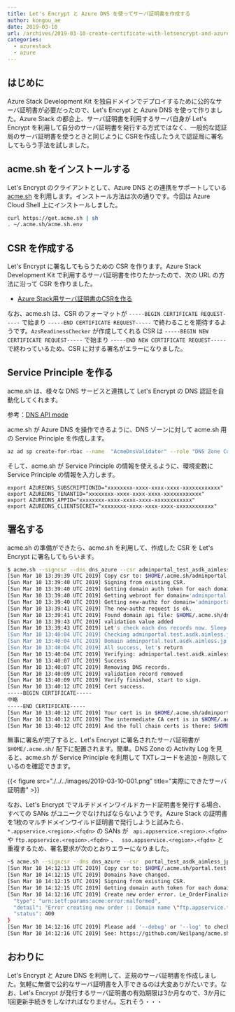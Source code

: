 ```yaml
---
title: Let's Encrypt と Azure DNS を使ってサーバ証明書を作成する
author: kongou_ae
date: 2019-03-10
url: /archives/2019-03-10-create-certificate-with-letsencrypt-and-azuredns
categories:
  - azurestack
  - azure
---
```


## はじめに

Azure Stack Development Kit を独自ドメインでデプロイするために公的なサーバ証明書が必要だったので、Let's Encrypt と Azure DNS を使って作りました。Azure Stack の都合上、サーバ証明書を利用するサーバ自身が Let's Encrypt を利用して自分のサーバ証明書を発行する方式ではなく、一般的な認証局のサーバ証明書を使うときと同じように CSRを作成したうえで認証局に署名してもらう手法を試しました。


## acme.sh をインストールする

Let's Encrypt のクライアントとして、Azure DNS との連携をサポートしている [acme.sh](https://github.com/Neilpang/acme.sh) を利用します。インストール方法は次の通りです。今回は Azure Cloud Shell 上にインストールしました。

```bash
curl https://get.acme.sh | sh
. ~/.acme.sh/acme.sh.env
```

## CSR を作成する

Let's Encrypt に署名してもらうための CSR を作ります。Azure Stack Development Kit で利用するサーバ証明書を作りたかったので、次の URL の方法に沿って CSR を作りました。

- [Azure Stack用サーバ証明書のCSRを作る](https://aimless.jp/blog/archives/2018-06-15-create-csr-of-azurestack/)

なお、acme.sh は、CSR のフォーマットが `-----BEGIN CERTIFICATE REQUEST-----` で始まり `-----END CERTIFICATE REQUEST-----` で終わることを期待するようです。`AzsReadinessChecker` が作成してくれる CSR は `-----BEGIN NEW CERTIFICATE REQUEST-----` で始まり `-----END NEW CERTIFICATE REQUEST-----` で終わっているため、CSR に対する署名がエラーになりました。


## Service Principle を作る

acme.sh は、様々な DNS サービスと連携して Let's Encrypt の DNS 認証を自動化してくれます。

参考：[DNS API mode](https://github.com/Neilpang/acme.sh/tree/master/dnsapi)

acme.sh が Azure DNS を操作できるように、DNS ゾーンに対して acme.sh 用の Service Principle を作成します。

```bash
az ad sp create-for-rbac --name  "AcmeDnsValidator" --role "DNS Zone Contributor" --scope /subscriptions/xxxxxxxx-xxxx-xxxx-xxxx-xxxxxxxxxxxx/resourceGroups/aimless-infra/providers/Microsoft.Network/dnszones/aimless.jp
```

そして、acme.sh が Service Principle の情報を使えるように、環境変数に Service Principle の情報を入力します。

```
export AZUREDNS_SUBSCRIPTIONID="xxxxxxxx-xxxx-xxxx-xxxx-xxxxxxxxxxxx"
export AZUREDNS_TENANTID="xxxxxxxx-xxxx-xxxx-xxxx-xxxxxxxxxxxx"
export AZUREDNS_APPID="xxxxxxxx-xxxx-xxxx-xxxx-xxxxxxxxxxxx"
export AZUREDNS_CLIENTSECRET="xxxxxxxx-xxxx-xxxx-xxxx-xxxxxxxxxxxx"
```

## 署名する

acme.sh の準備ができたら、acme.sh を利用して、作成した CSR を Let's Encrypt に署名してもらいます。

```bash
$ acme.sh --signcsr --dns dns_azure --csr adminportal_test_asdk_aimless_jp_CertRequest_20190310132106.req
[Sun Mar 10 13:39:39 UTC 2019] Copy csr to: $HOME/.acme.sh/adminportal.test.asdk.aimless.jp/adminportal.test.asdk.aimless.jp.csr
[Sun Mar 10 13:39:40 UTC 2019] Signing from existing CSR.
[Sun Mar 10 13:39:40 UTC 2019] Getting domain auth token for each domain
[Sun Mar 10 13:39:40 UTC 2019] Getting webroot for domain='adminportal.test.asdk.aimless.jp'
[Sun Mar 10 13:39:40 UTC 2019] Getting new-authz for domain='adminportal.test.asdk.aimless.jp'
[Sun Mar 10 13:39:41 UTC 2019] The new-authz request is ok.
[Sun Mar 10 13:39:41 UTC 2019] Found domain api file: $HOME/.acme.sh/dnsapi/dns_azure.sh
[Sun Mar 10 13:39:43 UTC 2019] validation value added
[Sun Mar 10 13:39:43 UTC 2019] Let's check each dns records now. Sleep 20 seconds first.
[Sun Mar 10 13:40:04 UTC 2019] Checking adminportal.test.asdk.aimless.jp for _acme-challenge.adminportal.test.asdk.aimless.jp
[Sun Mar 10 13:40:04 UTC 2019] Domain adminportal.test.asdk.aimless.jp '_acme-challenge.adminportal.test.asdk.aimless.jp' success.
[Sun Mar 10 13:40:04 UTC 2019] All success, let's return
[Sun Mar 10 13:40:04 UTC 2019] Verifying: adminportal.test.asdk.aimless.jp
[Sun Mar 10 13:40:07 UTC 2019] Success
[Sun Mar 10 13:40:07 UTC 2019] Removing DNS records.
[Sun Mar 10 13:40:09 UTC 2019] validation record removed
[Sun Mar 10 13:40:09 UTC 2019] Verify finished, start to sign.
[Sun Mar 10 13:40:12 UTC 2019] Cert success.
-----BEGIN CERTIFICATE-----
中略
-----END CERTIFICATE-----
[Sun Mar 10 13:40:12 UTC 2019] Your cert is in $HOME/.acme.sh/adminportal.test.asdk.aimless.jp/adminportal.test.asdk.aimless.jp.cer
[Sun Mar 10 13:40:12 UTC 2019] The intermediate CA cert is in $HOME/.acme.sh/adminportal.test.asdk.aimless.jp/ca.cer
[Sun Mar 10 13:40:12 UTC 2019] And the full chain certs is there: $HOME/.acme.sh/adminportal.test.asdk.aimless.jp/fullchain.cer
```

無事に署名が完了すると、Let's Encrypt に署名されたサーバ証明書が `$HOME/.acme.sh/` 配下に配置されます。簡単。DNS Zone の Activity Log を見ると、acme.sh が Service Principle を利用して TXTレコードを追加・削除しているのを確認できます。

{{< figure src="./../../images/2019-03-10-001.png" title="実際にできたサーバ証明書" >}}

なお、Let's Encrypt でマルチドメインワイルドカード証明書を発行する場合、すべての SANs がユニークでなければならないようです。Azure Stack の証明書を1枚のマルチドメインワイルド証明書で発行しようと試みたら、`*.appservice.<region>.<fqdn>` の SANs が `	api.appservice.<region>.<fqdn>` や `ftp.appservice.<region>.<fqdn>` 、 ` sso.appservice.<region>.<fqdn>` と重複するため、署名要求が次のとおりエラーになりました。

```bash
~$ acme.sh --signcsr --dns dns_azure --csr  portal_test_asdk_aimless_jp_CertRequest_20190310141004.req
[Sun Mar 10 14:12:13 UTC 2019] Copy csr to: $HOME/.acme.sh/portal.test.asdk.aimless.jp/portal.test.asdk.aimless.jp.csr
[Sun Mar 10 14:12:15 UTC 2019] Domains have changed.
[Sun Mar 10 14:12:15 UTC 2019] Signing from existing CSR.
[Sun Mar 10 14:12:15 UTC 2019] Getting domain auth token for each domain
[Sun Mar 10 14:12:16 UTC 2019] Create new order error. Le_OrderFinalize not found. {
  "type": "urn:ietf:params:acme:error:malformed",
  "detail": "Error creating new order :: Domain name \"ftp.appservice.test.asdk.aimless.jp\" is redundant with a wildcard domain in the same request. Remove one or theother from the certificate request.",
  "status": 400
}
[Sun Mar 10 14:12:16 UTC 2019] Please add '--debug' or '--log' to check more details.
[Sun Mar 10 14:12:16 UTC 2019] See: https://github.com/Neilpang/acme.sh/wiki/How-to-debug-acme.sh
```

## おわりに

Let's Encrypt と Azure DNS を利用して、正規のサーバ証明書を作成しました。気軽に無償で公的なサーバ証明書を入手できるのは大変ありがたいです。なお、Let's Encrypt が発行するサーバ証明書の有効期限は3か月なので、3か月に1回更新手続きをしなければなりません。忘れそう・・・
